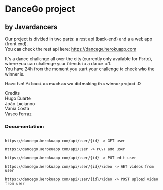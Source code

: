 # DanceGo project
## by Javardancers


Our project is divided in two parts: a rest api (back-end) and a a web app (front end).  
You can check the rest api here: https://dancego.herokuapp.com   

It's a dance challenge all over the city (currently only available for Porto),
where you can challenge your friends to a dance off.  
You have 24h from the moment you start your challenge to check who the winner
is.

Have fun! At least, as much as we did making this winner project :D



Credits:  
Hugo Duarte  
João Lucianno  
Vania Costa  
Vasco Ferraz     


### **Documentation:**
```https://dancego.herokuapp.com/api/user -> GET list of users  

https://dancego.herokuapp.com/api/user/{id} -> GET user  

https://dancego.herokuapp.com/api/user -> POST add user  

https://dancego.herokuapp.com/api/user/{id} -> PUT edit user  

https://dancego.herokuapp.com/api/user/{id}/video -> GET videos from user  

https://dancego.herokuapp.com/api/user/{id}/video -> POST upload video from user  
```
